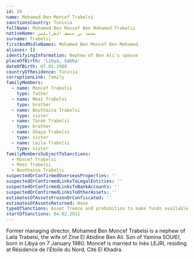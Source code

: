 ```yaml
---
id: 29
name: Mohamed Ben Moncef Trabelsi
sanctionsCountry: Tunisia
fullName: Mohamed Ben Moncef Ben Mohamed Trabelsi
nativeName: محمد بن منصف الطرابلسي
surname: Trabelsi
firstAndMidleNames: Mohamed Ben Moncef Ben Mohamed
aliases: []
identifyingInformation: Nephew of Ben Ali's spouse
placeOfBirth: 'Libya, Sabha'
dateOfBirth: 07.01.1980
countryOfResidence: Tunisia
corruptionLink: family
familyMembers:
  - name: Moncef Trabelsi
    type: father
  - name: Moez Trabelsi
    type: brother
  - name: Bouthaina Trabelsi
    type: sister
  - name: Tarek Trabelsi
    type: brother
  - name: Ghaya Trabelsi
    type: sister
  - name: Leila Trabelsi
    type: sister
familyMembersSubjectToSanctions:
  - Moncef Trabelsi
  - Moez Trabelsi
  - Bouthaina Trabelsi
suspectedOrConfirmedOverseasProperties: ''
suspectedOrConfirmedLinksToLegalEntities: ''
suspectedOrConfirmedLinksToBankAccounts: ''
suspectedOrConfirmedLinksToOtherAssets: ''
estimatesOfAssetsFrozenOrConfiscated: ''
estimatesOfAssetsReturned: None
typeOfSanctions: Asset freeze and prohibition to make funds available
startOfSanctions: 04.02.2011
---
```

Former managing director, Mohamed Ben Moncef Trabelsi is a nephew of Laila 
Trabelsi, the wife of Zine El Abidine Ben Ali. Son of Yamina SOUIEI, born in 
Libya on 7 January 1980. Moncef is married to Inès LEJRI, residing at Résidence 
de l'Étoile du Nord, Cité El Khadra.
